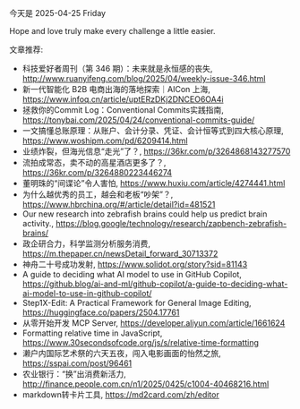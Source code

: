 今天是 2025-04-25 Friday

Hope and love truly make every challenge a little easier.

文章推荐:
- 科技爱好者周刊（第 346 期）：未来就是永恒感的丧失, http://www.ruanyifeng.com/blog/2025/04/weekly-issue-346.html
- 新一代智能化 B2B 电商出海的落地探索｜AICon 上海, https://www.infoq.cn/article/uptERzDKj2DNCEO6OA4i
- 拯救你的Commit Log：Conventional Commits实践指南, https://tonybai.com/2025/04/24/conventional-commits-guide/
- 一文搞懂总账原理：从账户、会计分录、凭证、会计恒等式到四大核心原理, https://www.woshipm.com/pd/6209414.html
- 业绩炸裂，但海光信息“走光”了？, https://36kr.com/p/3264868143277570
- 流拍成常态，卖不动的高星酒店更多了？, https://36kr.com/p/3264880223446274
- 董明珠的“间谍论”令人害怕, https://www.huxiu.com/article/4274441.html
- 为什么越优秀的员工，越会和老板“吵架”？, https://www.hbrchina.org/#/article/detail?id=481521
- Our new research into zebrafish brains could help us predict brain activity., https://blog.google/technology/research/zapbench-zebrafish-brains/
- 政企研合力，科学监测分析服务消费, https://m.thepaper.cn/newsDetail_forward_30713372
- 神舟二十号成功发射, https://www.solidot.org/story?sid=81143
- A guide to deciding what AI model to use in GitHub Copilot, https://github.blog/ai-and-ml/github-copilot/a-guide-to-deciding-what-ai-model-to-use-in-github-copilot/
- Step1X-Edit: A Practical Framework for General Image Editing, https://huggingface.co/papers/2504.17761
- 从零开始开发 MCP Server, https://developer.aliyun.com/article/1661624
- Formatting relative time in JavaScript, https://www.30secondsofcode.org/js/s/relative-time-formatting
- 濑户内国际艺术祭的六天五夜，闯入电影画面的怡然之旅, https://sspai.com/post/96461
- 农业银行：“换”出消费新活力, http://finance.people.com.cn/n1/2025/0425/c1004-40468216.html
- markdown转卡片工具, https://md2card.com/zh/editor